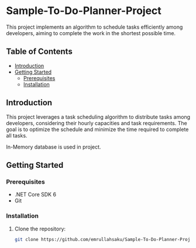 # Sample-To-Do-Planner-Project

This project implements an algorithm to schedule tasks efficiently among developers, aiming to complete the work in the shortest possible time.

## Table of Contents

- [Introduction](#introduction)
- [Getting Started](#getting-started)
  - [Prerequisites](#prerequisites)
  - [Installation](#installation)

## Introduction

This project leverages a task scheduling algorithm to distribute tasks among developers, considering their hourly capacities and task requirements. The goal is to optimize the schedule and minimize the time required to complete all tasks.

In-Memory database is used in project.

## Getting Started

### Prerequisites

- .NET Core SDK 6
- Git

### Installation

1. Clone the repository:

   ```bash
   git clone https://github.com/emrullahsaku/Sample-To-Do-Planner-Project.git
